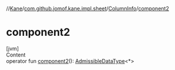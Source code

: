 //[Kane](../../index.md)/[com.github.jomof.kane.impl.sheet](../index.md)/[ColumnInfo](index.md)/[component2](component2.md)



# component2  
[jvm]  
Content  
operator fun [component2](component2.md)(): [AdmissibleDataType](../-admissible-data-type/index.md)<*>  



